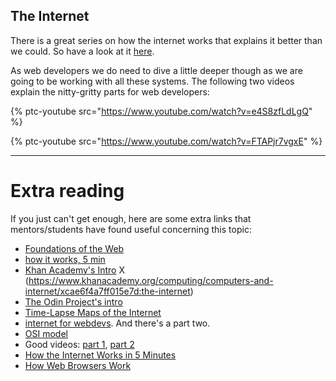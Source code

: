## The Internet

There is a great series on how the internet works that explains it better than we could. So have a look at it [here](https://www.youtube.com/playlist?list=PLzdnOPI1iJNfMRZm5DDxco3UdsFegvuB7).

As web developers we do need to dive a little deeper though as we are going to be working with all these systems. The following two videos explain the nitty-gritty parts for web developers:

{% ptc-youtube src="https://www.youtube.com/watch?v=e4S8zfLdLgQ" %}

{% ptc-youtube src="https://www.youtube.com/watch?v=FTAPjr7vgxE" %}

---

# Extra reading
If you just can't get enough, here are some extra links that mentors/students have found useful concerning this topic:

- [Foundations of the Web](https://shawnr.gitbooks.io/foundations-of-the-web/)
- [how it works, 5 min](https://www.youtube.com/watch?v=7_LPdttKXPc)
- [Khan Academy's Intro](https://www.khanacademy.org/computing/computer-science/internet-intro) X (https://www.khanacademy.org/computing/computers-and-internet/xcae6f4a7ff015e7d:the-internet)
- [The Odin Project's intro](https://www.theodinproject.com/courses/web-development-101/lessons/how-does-the-web-work)
- [Time-Lapse Maps of the Internet](https://www.vox.com/a/internet-maps)
- [internet for webdevs](https://www.youtube.com/watch?v=e4S8zfLdLgQ).  And there's a part two.
- [OSI model](http://www.webopedia.com/quick_ref/OSI_Layers.asp)
- Good videos: [part 1](https://www.youtube.com/watch?v=e4S8zfLdLgQ), [part 2](https://www.youtube.com/watch?v=FTAPjr7vgxE)
- <a href="https://www.youtube.com/watch?v=7_LPdttKXPc" target="_blank">How the Internet Works in 5 Minutes</a>
- <a href="https://www.youtube.com/watch?v=WjDrMKZWCt0" target="_blank">How Web Browsers Work</a>


